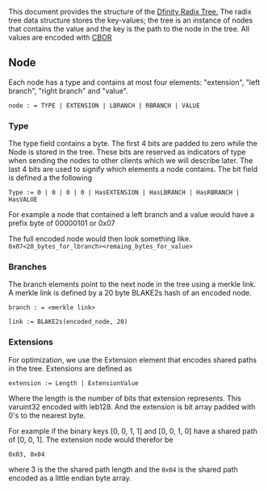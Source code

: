This document provides the structure of the [Dfinity Radix Tree.](https://ipfs.io/ipns/QmdJiuMWp2FxyaerfLrtdLF6Nr1EWpL7dPAxA9oKSPYYgV/wiki/Radix_tree.html)
The radix tree data structure stores the key-values; the tree is an instance of nodes that contains the value and the key is the path to the node in the tree. All values are encoded with [CBOR](http://cbor.io)

## Node
Each node has a type and contains at most four elements:
"extension", "left branch", "right branch" and "value".

```
node : = TYPE | EXTENSION | LBRANCH | RBRANCH | VALUE
```

### Type
The type field contains a byte. The first 4 bits are padded to zero while the Node is stored in the tree. These bits are reserved as indicators of type when sending the nodes to other clients which we will describe later. The last 4 bits are used to signify which elements a node contains. The bit field is defined a the following

```
Type := 0 | 0 | 0 | 0 | HasEXTENSION | HasLBRANCH | HasRBRANCH | HasVALUE
```

For example a node that contained a left branch and a value would have a prefix byte of 00000101 or 0x07

The full encoded node would then look something like. `0x07<20_bytes_for_lbranch><remaing_bytes_for_value>`


### Branches

The branch elements point to the next node in the tree using a merkle link.
A merkle link is defined by a 20 byte BLAKE2s hash of an encoded node.


```
branch : = <merkle link>
```

```
link := BLAKE2s(encoded_node, 20)
```


### Extensions
For optimization, we use the Extension element that encodes shared paths in the tree. Extensions are defined as

```
extension := Length | ExtensionValue

```
Where the length is the number of bits that extension represents. This varuint32
encoded with leb128. And the extension is bit array padded with 0's to the nearest byte.

For example if the binary keys [0, 0, 1, 1] and
[0, 0, 1, 0] have a shared path of [0, 0, 1]. The extension node would therefor be

`0x03, 0x04`

where 3 is the the shared path length and the `0x04` is the shared path encoded
as a little endian byte array.
